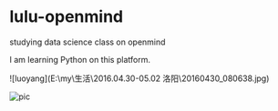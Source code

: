 # lulu-openmind
studying data science class on openmind

I am learning Python on this platform.

![luoyang](E:\my\生活\2016.04.30-05.02 洛阳\20160430_080638.jpg)

![pic](http://static.yeeyan.org/upload/image/2016/04/25/14615760380.jpg)
